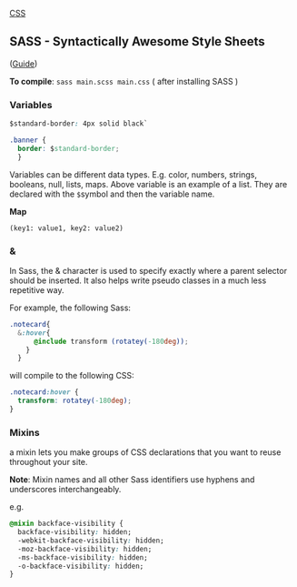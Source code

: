 [CSS](CSS.md)

## SASS - Syntactically Awesome Style Sheets
([Guide](http://sass-lang.com/guide))

**To compile**: `sass main.scss main.css` ( after installing SASS )

### Variables

```css
$standard-border: 4px solid black`

.banner {
  border: $standard-border;
  }
```

Variables can be different data types. E.g. color, numbers, strings, booleans, null, lists, maps. Above variable is an example of a list. They are declared with the `$`symbol and then the variable name.

**Map**

`(key1: value1, key2: value2)`


### &
In Sass, the & character is used to specify exactly where a parent selector should be inserted. It also helps write pseudo classes in a much less repetitive way.

For example, the following Sass:

```css
.notecard{
  &:hover{
      @include transform (rotatey(-180deg));  
    }
  }
```

will compile to the following CSS:

```css
.notecard:hover {
  transform: rotatey(-180deg);
}
```

### Mixins

a mixin lets you make groups of CSS declarations that you want to reuse throughout your site.

**Note**: Mixin names and all other Sass identifiers use hyphens and underscores interchangeably.

e.g.

```css
@mixin backface-visibility {
  backface-visibility: hidden;
  -webkit-backface-visibility: hidden;
  -moz-backface-visibility: hidden;
  -ms-backface-visibility: hidden;
  -o-backface-visibility: hidden;
}
```
